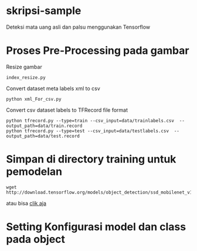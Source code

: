 # skripsi-sample
Deteksi mata uang asli dan palsu menggunakan Tensorflow

# Proses Pre-Processing pada gambar
Resize gambar
```
index_resize.py
```

Convert dataset meta labels xml to csv
```
python xml_For_csv.py
```

Convert csv dataset labels to TFRecord file format
```
python tfrecord.py --type=train --csv_input=data/trainlabels.csv  --output_path=data/train.record
python tfrecord.py --type=test --csv_input=data/testlabels.csv  --output_path=data/test.record
```

# Simpan di directory training untuk pemodelan
```
wget http://download.tensorflow.org/models/object_detection/ssd_mobilenet_v1_coco_2018_01_28.tar.gz

```
atau bisa [clik aja](http://download.tensorflow.org/models/object_detection/ssd_mobilenet_v1_coco_2018_01_28.tar.gz)

# Setting Konfigurasi model dan class pada object
